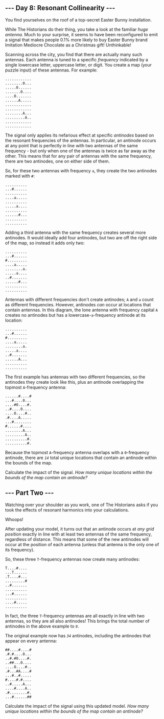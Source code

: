 <article class="day-desc"><h2>--- Day 8: Resonant Collinearity ---</h2><p>You find yourselves on the roof of a top-secret Easter Bunny installation.</p>
<p>While The Historians do their thing, you take a look at the familiar <em>huge antenna</em>. Much to your surprise, it seems to have been reconfigured to emit a signal that makes people 0.1% more likely to buy Easter Bunny brand <span title="They could have imitated delicious chocolate, but the mediocre chocolate is WAY easier to imitate.">Imitation Mediocre</span> Chocolate as a Christmas gift! Unthinkable!</p>
<p>Scanning across the city, you find that there are actually many such antennas. Each antenna is tuned to a specific <em>frequency</em> indicated by a single lowercase letter, uppercase letter, or digit. You create a map (your puzzle input) of these antennas. For example:</p>
<pre><code>............
........0...
.....0......
.......0....
....0.......
......A.....
............
............
........A...
.........A..
............
............
</code></pre>
<p>The signal only applies its nefarious effect at specific <em>antinodes</em> based on the resonant frequencies of the antennas. In particular, an antinode occurs at any point that is perfectly in line with two antennas of the same frequency - but only when one of the antennas is twice as far away as the other. This means that for any pair of antennas with the same frequency, there are two antinodes, one on either side of them.</p>
<p>So, for these two antennas with frequency <code>a</code>, they create the two antinodes marked with <code>#</code>:</p>
<pre><code>..........
...#......
..........
....a.....
..........
.....a....
..........
......#...
..........
..........
</code></pre>
<p>Adding a third antenna with the same frequency creates several more antinodes. It would ideally add four antinodes, but two are off the right side of the map, so instead it adds only two:</p>
<pre><code>..........
...#......
#.........
....a.....
........a.
.....a....
..#.......
......#...
..........
..........
</code></pre>
<p>Antennas with different frequencies don't create antinodes; <code>A</code> and <code>a</code> count as different frequencies. However, antinodes <em>can</em> occur at locations that contain antennas. In this diagram, the lone antenna with frequency capital <code>A</code> creates no antinodes but has a lowercase-<code>a</code>-frequency antinode at its location:</p>
<pre><code>..........
...#......
#.........
....a.....
........a.
.....a....
..#.......
......A...
..........
..........
</code></pre>
<p>The first example has antennas with two different frequencies, so the antinodes they create look like this, plus an antinode overlapping the topmost <code>A</code>-frequency antenna:</p>
<pre><code>......#....#
...#....0...
....#0....#.
..#....0....
....0....#..
.#....A.....
...#........
#......#....
........A...
.........A..
..........#.
..........#.
</code></pre>
<p>Because the topmost <code>A</code>-frequency antenna overlaps with a <code>0</code>-frequency antinode, there are <code><em>14</em></code> total unique locations that contain an antinode within the bounds of the map.</p>
<p>Calculate the impact of the signal. <em>How many unique locations within the bounds of the map contain an antinode?</em></p>
</article>
<article class="day-desc"><h2 id="part2">--- Part Two ---</h2><p>Watching over your shoulder as you work, one of The Historians asks if you took the effects of resonant harmonics into your calculations.</p>
<p>Whoops!</p>
<p>After updating your model, it turns out that an antinode occurs at <em>any grid position</em> exactly in line with at least two antennas of the same frequency, regardless of distance. This means that some of the new antinodes will occur at the position of each antenna (unless that antenna is the only one of its frequency).</p>
<p>So, these three <code>T</code>-frequency antennas now create many antinodes:</p>
<pre><code>T....#....
...T......
.T....#...
.........#
..#.......
..........
...#......
..........
....#.....
..........
</code></pre>
<p>In fact, the three <code>T</code>-frequency antennas are all exactly in line with two antennas, so they are all also antinodes! This brings the total number of antinodes in the above example to <code><em>9</em></code>.</p>
<p>The original example now has <code><em>34</em></code> antinodes, including the antinodes that appear on every antenna:</p>
<pre><code>##....#....#
.#.#....0...
..#.#0....#.
..##...0....
....0....#..
.#...#A....#
...#..#.....
#....#.#....
..#.....A...
....#....A..
.#........#.
...#......##
</code></pre>
<p>Calculate the impact of the signal using this updated model. <em>How many unique locations within the bounds of the map contain an antinode?</em></p>
</article>